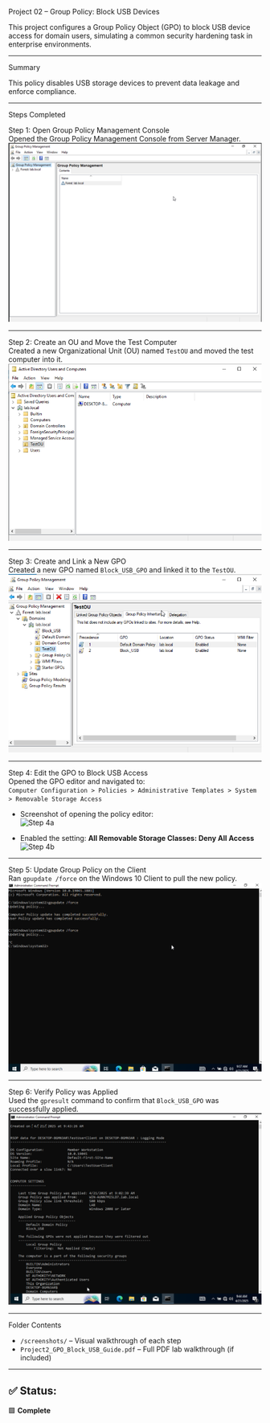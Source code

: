 Project 02 – Group Policy: Block USB Devices

This project configures a Group Policy Object (GPO) to block USB device access for domain users, simulating a common security hardening task in enterprise environments.

---

Summary

This policy disables USB storage devices to prevent data leakage and enforce compliance.

---

Steps Completed

Step 1: Open Group Policy Management Console  
Opened the Group Policy Management Console from Server Manager.  
![Step 1](./screenshots/Step1_Open_Group_Policy_Management_Console.png)

---

Step 2: Create an OU and Move the Test Computer  
Created a new Organizational Unit (OU) named `TestOU` and moved the test computer into it.  
![Step 2](./screenshots/Step2_Test_Computer_Moved_to_TestOU.png)

---

Step 3: Create and Link a New GPO  
Created a new GPO named `Block_USB_GPO` and linked it to the `TestOU`.  
![Step 3](./screenshots/Step3_Create_And_Link_Block_USB_GPO.png)

---

Step 4: Edit the GPO to Block USB Access  
Opened the GPO editor and navigated to:  
`Computer Configuration > Policies > Administrative Templates > System > Removable Storage Access`

- Screenshot of opening the policy editor:  
  ![Step 4a](./screenshots/Step4a_Initial_GPO_Editor_View.png)

- Enabled the setting: **All Removable Storage Classes: Deny All Access**  
  ![Step 4b](./screenshots/Step4b_Enable_DEny_All_Removable_Access.png)

---

Step 5: Update Group Policy on the Client  
Ran `gpupdate /force` on the Windows 10 Client to pull the new policy.  
![Step 5](./screenshots/Step5_gpupdate_force_confirmation.png)

---

Step 6: Verify Policy was Applied  
Used the `gpresult` command to confirm that `Block_USB_GPO` was successfully applied.  
![Step 6](./screenshots/Step6_gpresult_Block_USB_verification.png)

---

Folder Contents

- `/screenshots/` – Visual walkthrough of each step
- `Project2_GPO_Block_USB_Guide.pdf` – Full PDF lab walkthrough (if included)

---

## ✅ Status:  
🟩 **Complete**
